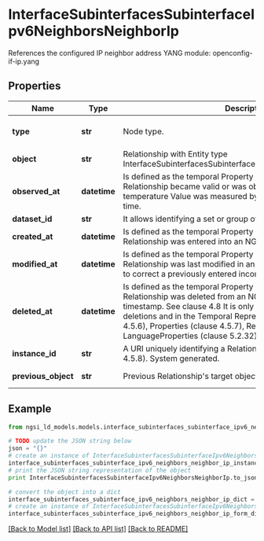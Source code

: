 # InterfaceSubinterfacesSubinterfaceIpv6NeighborsNeighborIp

References the configured IP neighbor address  YANG module: openconfig-if-ip.yang 

## Properties

Name | Type | Description | Notes
------------ | ------------- | ------------- | -------------
**type** | **str** | Node type.  | [optional] [default to 'Relationship']
**object** | **str** | Relationship with Entity type InterfaceSubinterfacesSubinterfaceIpv6NeighborsNeighborConfig. | 
**observed_at** | **datetime** | Is defined as the temporal Property at which a certain Property or Relationship became valid or was observed. For example, a temperature Value was measured by the sensor at this point in time.  | [optional] 
**dataset_id** | **str** | It allows identifying a set or group of target relationship objects.  | [optional] 
**created_at** | **datetime** | Is defined as the temporal Property at which the Entity, Property or Relationship was entered into an NGSI-LD system.  | [optional] [readonly] 
**modified_at** | **datetime** | Is defined as the temporal Property at which the Entity, Property or Relationship was last modified in an NGSI-LD system, e.g. in order to correct a previously entered incorrect value.  | [optional] [readonly] 
**deleted_at** | **datetime** | Is defined as the temporal Property at which the Entity, Property or Relationship was deleted from an NGSI-LD system.  Entity deletion timestamp. See clause 4.8 It is only used in notifications reporting deletions and in the Temporal Representation of Entities (clause 4.5.6), Properties (clause 4.5.7), Relationships (clause 4.5.8) and LanguageProperties (clause 5.2.32).  | [optional] [readonly] 
**instance_id** | **str** | A URI uniquely identifying a Relationship instance (see clause 4.5.8). System generated.  | [optional] [readonly] 
**previous_object** | **str** | Previous Relationship&#39;s target object. Only used in notifications.  | [optional] [readonly] 

## Example

```python
from ngsi_ld_models.models.interface_subinterfaces_subinterface_ipv6_neighbors_neighbor_ip import InterfaceSubinterfacesSubinterfaceIpv6NeighborsNeighborIp

# TODO update the JSON string below
json = "{}"
# create an instance of InterfaceSubinterfacesSubinterfaceIpv6NeighborsNeighborIp from a JSON string
interface_subinterfaces_subinterface_ipv6_neighbors_neighbor_ip_instance = InterfaceSubinterfacesSubinterfaceIpv6NeighborsNeighborIp.from_json(json)
# print the JSON string representation of the object
print InterfaceSubinterfacesSubinterfaceIpv6NeighborsNeighborIp.to_json()

# convert the object into a dict
interface_subinterfaces_subinterface_ipv6_neighbors_neighbor_ip_dict = interface_subinterfaces_subinterface_ipv6_neighbors_neighbor_ip_instance.to_dict()
# create an instance of InterfaceSubinterfacesSubinterfaceIpv6NeighborsNeighborIp from a dict
interface_subinterfaces_subinterface_ipv6_neighbors_neighbor_ip_form_dict = interface_subinterfaces_subinterface_ipv6_neighbors_neighbor_ip.from_dict(interface_subinterfaces_subinterface_ipv6_neighbors_neighbor_ip_dict)
```
[[Back to Model list]](../README.md#documentation-for-models) [[Back to API list]](../README.md#documentation-for-api-endpoints) [[Back to README]](../README.md)


